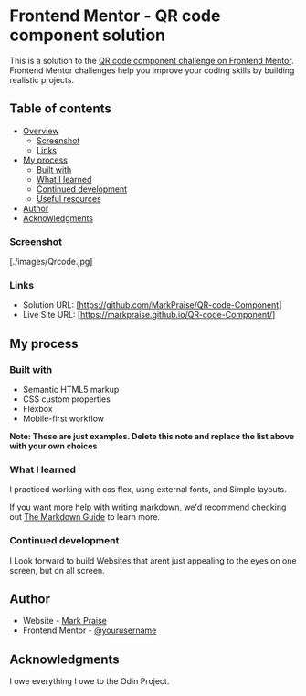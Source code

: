 # Frontend Mentor - QR code component solution

This is a solution to the [QR code component challenge on Frontend Mentor](https://www.frontendmentor.io/challenges/qr-code-component-iux_sIO_H). Frontend Mentor challenges help you improve your coding skills by building realistic projects. 

## Table of contents

- [Overview](#overview)
  - [Screenshot](#screenshot)
  - [Links](#links)
- [My process](#my-process)
  - [Built with](#built-with)
  - [What I learned](#what-i-learned)
  - [Continued development](#continued-development)
  - [Useful resources](#useful-resources)
- [Author](#author)
- [Acknowledgments](#acknowledgments)



### Screenshot

[./images/Qrcode.jpg]


### Links

- Solution URL: [https://github.com/MarkPraise/QR-code-Component]
- Live Site URL: [https://markpraise.github.io/QR-code-Component/]

## My process

### Built with

- Semantic HTML5 markup
- CSS custom properties
- Flexbox
- Mobile-first workflow

**Note: These are just examples. Delete this note and replace the list above with your own choices**

### What I learned

  I practiced working with css flex, usng external fonts, and Simple layouts.


If you want more help with writing markdown, we'd recommend checking out [The Markdown Guide](https://www.markdownguide.org/) to learn more.


### Continued development

I Look forward to build Websites that arent just appealing to the eyes on one screen, but on all screen.


## Author

- Website - [Mark Praise](https://markpraise.github.io/QR-code-Component/)
- Frontend Mentor - [@yourusername](https://www.frontendmentor.io/profile/yourusername)



## Acknowledgments

I owe everything I owe to the Odin Project. 

